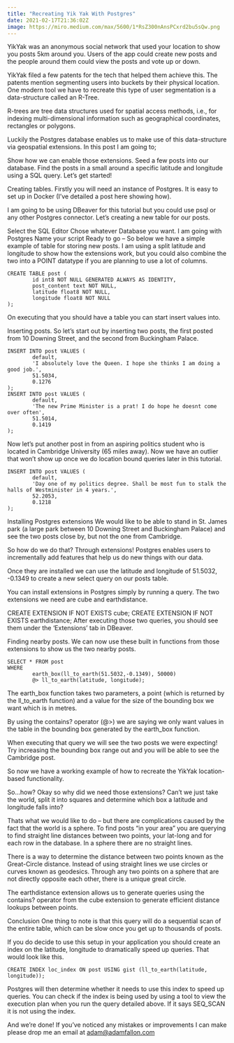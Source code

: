 ```yaml
---
title: "Recreating Yik Yak With Postgres"
date: 2021-02-17T21:36:02Z
image: https://miro.medium.com/max/5600/1*RsZ300nAnsPCxrd2bu5sQw.png
---
```


YikYak was an anonymous social network that used your location to show you posts 5km around you. Users of the app could create new posts and the people around them could view the posts and vote up or down.

YikYak filed a few patents for the tech that helped them achieve this. The patents mention segmenting users into buckets by their physical location. One modern tool we have to recreate this type of user segmentation is a data-structure called an R-Tree.

R-trees are tree data structures used for spatial access methods, i.e., for indexing multi-dimensional information such as geographical coordinates, rectangles or polygons.

Luckily the Postgres database enables us to make use of this data-structure via geospatial extensions. In this post I am going to;

Show how we can enable those extensions.
Seed a few posts into our database.
Find the posts in a small around a specific latitude and longitude using a SQL query.
Let’s get started!

Creating tables.
Firstly you will need an instance of Postgres. It is easy to set up in Docker (I’ve detailed a post here showing how).

I am going to be using DBeaver for this tutorial but you could use psql or any other Postgres connector. Let’s creating a new table for our posts.

Select the SQL Editor
Chose whatever Database you want. I am going with Postgres
Name your script
Ready to go – So below we have a simple example of table for storing new posts. I am using a split latitude and longitude to show how the extensions work, but you could also combine the two into a POINT datatype if you are planning to use a lot of columns.
```
CREATE TABLE post (
        id int8 NOT NULL GENERATED ALWAYS AS IDENTITY,
        post_content text NOT NULL,
        latitude float8 NOT NULL,
        longitude float8 NOT NULL
);
```
On executing that you should have a table you can start insert values into.

Inserting posts.
So let’s start out by inserting two posts, the first posted from 10 Downing Street, and the second from Buckingham Palace.
```
INSERT INTO post VALUES (
        default,
        'I absolutely love the Queen. I hope she thinks I am doing a good job.',
        51.5034,
        0.1276
);
INSERT INTO post VALUES (
        default,
        'The new Prime Minister is a prat! I do hope he doesnt come over often',
        51.5014,
        0.1419
);
```
Now let’s put another post in from an aspiring politics student who is located in Cambridge University (65 miles away). Now we have an outlier that won’t show up once we do location bound queries later in this tutorial.
```
INSERT INTO post VALUES (
        default,
        'Day one of my politics degree. Shall be most fun to stalk the halls of Westminister in 4 years.',
        52.2053,
        0.1218
);
```
Installing Postgres extensions
We would like to be able to stand in St. James park (a large park between 10 Downing Street and Buckingham Palace) and see the two posts close by, but not the one from Cambridge.

So how do we do that? Through extensions! Postgres enables users to incrementally add features that help us do new things with our data.

Once they are installed we can use the latitude and longitude of 51.5032, -0.1349 to create a new select query on our posts table.

You can install extensions in Postgres simply by running a query. The two extensions we need are cube and earthdistance.

CREATE EXTENSION IF NOT EXISTS cube;
CREATE EXTENSION IF NOT EXISTS earthdistance;
After executing those two queries, you should see them under the ‘Extensions’ tab in DBeaver.

Finding nearby posts.
We can now use these built in functions from those extensions to show us the two nearby posts.
```
SELECT * FROM post
WHERE 
        earth_box(ll_to_earth(51.5032,-0.1349), 50000) 
        @> ll_to_earth(latitude, longitude);
```
The earth_box function takes two parameters, a point (which is returned by the ll_to_earth function) and a value for the size of the bounding box we want which is in metres.

By using the contains? operator (@>) we are saying we only want values in the table in the bounding box generated by the earth_box function.

When executing that query we will see the two posts we were expecting! Try increasing the bounding box range out and you will be able to see the Cambridge post.

So now we have a working example of how to recreate the YikYak location-based functionality.

So…how?
Okay so why did we need those extensions? Can’t we just take the world, split it into squares and determine which box a latitude and longitude falls into?

Thats what we would like to do – but there are complications caused by the fact that the world is a sphere. To find posts “in your area” you are querying to find straight line distances between two points, your lat-long and for each row in the database. In a sphere there are no straight lines.

There is a way to determine the distance between two points known as the Great-Circle distance. Instead of using straight lines we use circles or curves known as geodesics. Through any two points on a sphere that are not directly opposite each other, there is a unique great circle.

The earthdistance extension allows us to generate queries using the contains? operator from the cube extension to generate efficient distance lookups between points.

Conclusion
One thing to note is that this query will do a sequential scan of the entire table, which can be slow once you get up to thousands of posts.

If you do decide to use this setup in your application you should create an index on the latitude, longitude to dramatically speed up queries. That would look like this.
```
CREATE INDEX loc_index ON post USING gist (ll_to_earth(latitude, longitude));
```
Postgres will then determine whether it needs to use this index to speed up queries. You can check if the index is being used by using a tool to view the execution plan when you run the query detailed above. If it says SEQ_SCAN it is not using the index.

And we’re done! If you’ve noticed any mistakes or improvements I can make please drop me an email at adam@adamfallon.com